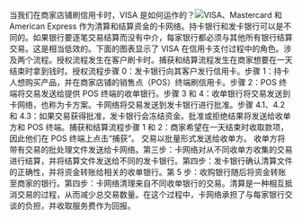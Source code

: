 当我们在商家店铺刷信用卡时，VISA 是如何运作的？![](images/visa_payment.jpeg)VISA、Mastercard 和 American Express 作为清算和结算资金的卡网络。持卡银行和发卡银行可以是不同的。如果银行要逐笔交易结算而没有中介，每家银行都必须与其他所有银行结算交易。这是相当低效的。下面的图表显示了 VISA 在信用卡支付过程中的角色。涉及两个流程。授权流程发生在客户刷卡时。捕获和结算流程发生在商家想要在一天结束时拿到钱时。授权流程步骤 0：发卡银行向其客户发行信用卡。步骤 1：持卡人想购买产品，并在商家店铺的销售点（POS）终端刷信用卡。步骤 2：POS 终端将交易发送给提供 POS 终端的收单银行。步骤 3 和 4：收单银行将交易发送到卡网络，也称为卡方案。卡网络将交易发送到发卡银行进行批准。步骤 4.1、4.2 和 4.3：如果交易获得批准，发卡银行会冻结资金。批准或拒绝结果将发送给收单方和 POS 终端。捕获和结算流程步骤 1 和 2：商家希望在一天结束时收取款项，因此他们在 POS 终端上点击“捕获”。 交易以批量形式发送给收单方。 收单方将带有交易的批处理文件发送给卡网络。第三步：卡网络对从不同收单方收集的交易进行结算，并将结算文件发送给不同的发卡银行。第四步：发卡银行确认清算文件的正确性，并将资金转账给相关的收单银行。第 5 步：收购银行随后将资金转账至商家的银行。第四步：卡网络清理来自不同收单银行的交易。清算是一种相互抵消交易的过程，从而减少总交易数量。在这个过程中，卡网络承担了与每家银行交谈的负担，并收取服务费作为回报。